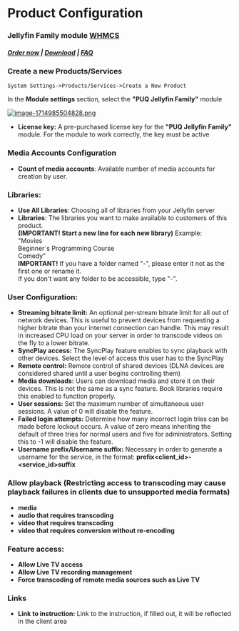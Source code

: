 # Product Configuration

### Jellyfin Family module **[WHMCS](https://puqcloud.com/link.php?id=77)** 

#####  [Order now](https://puqcloud.com/whmcs-module-jellyfin-family.php) | [Download](https://download.puqcloud.com/WHMCS/servers/PUQ_WHMCS-Jellyfin-Family/) | [FAQ](https://faq.puqcloud.com/)

### Create a new Products/Services

```
System Settings->Products/Services->Create a New Product
```

In the **Module settings** section, select the **"PUQ Jellyfin Family"** module

[![image-1714985504828.png](https://doc.puq.info/uploads/images/gallery/2024-05/scaled-1680-/image-1714985504828.png)](https://doc.puq.info/uploads/images/gallery/2024-05/image-1714985504828.png)

- **License key:** A pre-purchased license key for the **"PUQ Jellyfin Family"** module. For the module to work correctly, the key must be active

### Media Accounts Configuration

- **Count of media accounts**: Available number of media accounts for creation by user.

### Libraries:

- **Use All Libraries**: Choosing all of libraries from your Jellyfin server
- **Libraries**: The libraries you want to make available to customers of this product.  
     **(IMPORTANT! Start a new line for each new library)**
    Example:  
    "Movies  
    Beginner`s Programming Course  
    Comedy"  
     **IMPORTANT!** If you have a folder named "-", please enter it not as the first one or rename it.  
    If you don't want any folder to be accessible, type "-".

### User Configuration:

- **Streaming bitrate limit:** An optional per-stream bitrate limit for all out of network devices. This is useful to prevent devices from requesting a higher bitrate than your internet connection can handle. This may result in increased CPU load on your server in order to transcode videos on the fly to a lower bitrate.
- **SyncPlay access:** The SyncPlay feature enables to sync playback with other devices. Select the level of access this user has to the SyncPlay
- **Remote control:** Remote control of shared devices (DLNA devices are considered shared until a user begins controlling them)
- **Media downloads:** Users can download media and store it on their devices. This is not the same as a sync feature. Book libraries require this enabled to function properly.
- **User sessions:** Set the maximum number of simultaneous user sessions. A value of 0 will disable the feature.
- **Failed login attempts:** Determine how many incorrect login tries can be made before lockout occurs. A value of zero means inheriting the default of three tries for normal users and five for administrators. Setting this to -1 will disable the feature.
- **Username prefix/Username suffix:** Necessary in order to generate a username for the service, in the format: **prefix&lt;client\_id&gt;-&lt;service\_id&gt;suffix**

### Allow playback (Restricting access to transcoding may cause playback failures in clients due to unsupported media formats)

- **media**
- **audio that requires transcoding**
- **video that requires transcoding**
- **video that requires conversion without re-encoding**

### Feature access:

- **Allow Live TV access**
- **Allow Live TV recording management**
- **Force transcoding of remote media sources such as Live TV**

### Links

- **Link to instruction:** Link to the instruction, if filled out, it will be reflected in the client area